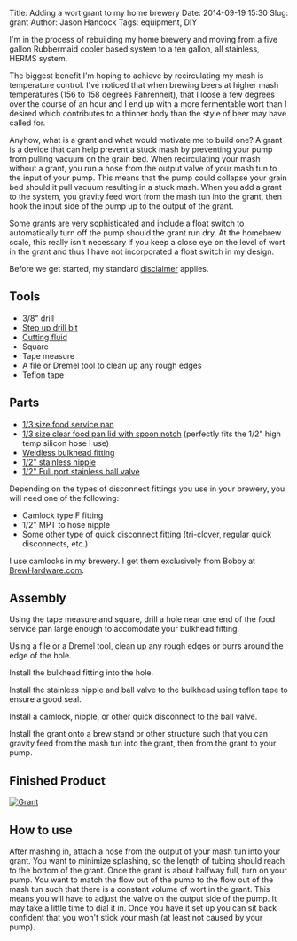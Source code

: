 Title: Adding a wort grant to my home brewery
Date: 2014-09-19 15:30
Slug: grant
Author: Jason Hancock
Tags: equipment, DIY

I'm in the process of rebuilding my home brewery and moving from a five gallon Rubbermaid cooler based system to a ten gallon, all stainless, HERMS system.

The biggest benefit I'm hoping to achieve by recirculating my mash is temperature control. I've noticed that when brewing beers at higher mash temperatures (156 to 158 degrees Fahrenheit), that I loose a few degrees over the course of an hour and I end up with a more fermentable wort than I desired which contributes to a thinner body than the style of beer may have called for.

Anyhow, what is a grant and what would motivate me to build one? A grant is a device that can help prevent a stuck mash by preventing your pump from pulling vacuum on the grain bed. When recirculating your mash without a grant, you run a hose from the output valve of your mash tun to the input of your pump. This means that the pump could collapse your grain bed should it pull vacuum resulting in a stuck mash. When you add a grant to the system, you gravity feed wort from the mash tun into the grant, then hook the input side of the pump up to the output of the grant.

Some grants are very sophisticated and include a float switch to automatically turn off the pump should the grant run dry. At the homebrew scale, this really isn't necessary if you keep a close eye on the level of wort in the grant and thus I have not incorporated a float switch in my design.

Before we get started, my standard [disclaimer]({filename}/pages/disclaimer.md) applies.

## Tools

* 3/8" drill
* [Step up drill bit](http://amzn.to/1uMuJjD)
* [Cutting fluid](http://amzn.to/1AVZQt9)
* Square
* Tape measure
* A file or Dremel tool to clean up any rough edges
* Teflon tape

## Parts

* [1/3 size food service pan](http://www.webstaurantstore.com/1-3-size-standard-weight-stainless-steel-anti-jam-steam-table-hotel-pan-6-deep/4070369.html)
* [1/3 size clear food pan lid with spoon notch](http://www.webstaurantstore.com/carlisle-10271u07-topnotch-1-3-size-universal-handled-lid-with-spoon-notch/70030N.html) (perfectly fits the 1/2" high temp silicon hose I use)
* [Weldless bulkhead fitting](http://amzn.to/1uMuJjD)
* [1/2" stainless nipple](http://amzn.to/1r8oWm2)
* [1/2" Full port stainless ball valve](http://amzn.to/1o9Gn2q)

Depending on the types of disconnect fittings you use in your brewery, you will need one of the following:

* Camlock type F fitting
* 1/2" MPT to hose nipple
* Some other type of quick disconnect fitting (tri-clover, regular quick disconnects, etc.)

I use camlocks in my brewery. I get them exclusively from Bobby at
[BrewHardware.com](http://brewhardware.com).

## Assembly

Using the tape measure and square, drill a hole near one end of the food service pan large enough to accomodate your bulkhead fitting.

Using a file or a Dremel tool, clean up any rough edges or burrs around the edge of the hole.

Install the bulkhead fitting into the hole.

Install the stainless nipple and ball valve to the bulkhead using teflon tape to ensure a good seal.

Install a camlock, nipple, or other quick disconnect to the ball valve.

Install the grant onto a brew stand or other structure such that you can gravity feed from the mash tun into the grant, then from the grant to your pump.

## Finished Product

[![Grant](/assets/images/2014/09/grant/profile_thumb.jpg)]({filename}/assets/images/2014/09/grant/profile.jpg)


## How to use

After mashing in, attach a hose from the output of your mash tun into your grant. You want to minimize splashing, so the length of tubing should reach to the bottom of the grant. Once the grant is about halfway full, turn on your pump. You want to match the flow out of the pump to the flow out of the mash tun such that there is a constant volume of wort in the grant. This means you will have to adjust the valve on the output side of the pump. It may take a little time to dial it in. Once you have it set up you can sit back confident that you won't stick your mash (at least not caused by your pump).
